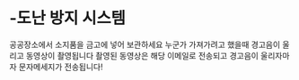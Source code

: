 # -도난 방지 시스템
공공장소에서 소지품을 금고에 넣어 보관하세요
누군가 가져가려고 했을때 경고음이 울리고 동영상이 촬영됩니다
촬영된 동영상은 해당 이메일로 전송되고
경고음이 울리자마자 문자메세지가 전송됩니다!
